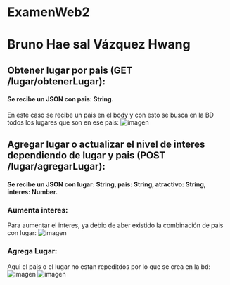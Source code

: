 # ExamenWeb2
# Bruno Hae sal Vázquez Hwang

## Obtener lugar por pais (GET /lugar/obtenerLugar):
#### Se recibe un JSON con pais: String.
En este caso se recibe un pais en el body y con esto se busca en la BD todos los lugares que son en ese pais:
![imagen](https://user-images.githubusercontent.com/61795705/138372607-fc671db7-46f0-495d-a58a-c390a6ae32c0.png)

## Agregar lugar o actualizar el nivel de interes dependiendo de lugar y pais (POST /lugar/agregarLugar):
#### Se recibe un JSON con lugar: String, pais: String, atractivo: String, interes: Number.
### Aumenta interes:
Para aumentar el interes, ya debio de aber existido la combinación de pais con lugar:
![imagen](https://user-images.githubusercontent.com/61795705/138372691-96b1d443-6032-4a9b-ae0d-4d31d90f8148.png)
### Agrega Lugar:
Aqui el pais o el lugar no estan repeditdos por lo que se crea en la bd:
![imagen](https://user-images.githubusercontent.com/61795705/138372744-c92cb1f6-ab1c-40de-9f14-5a54d3c4c596.png)
![imagen](https://user-images.githubusercontent.com/61795705/138372758-790f1473-4102-4cd8-b039-c9af1bf6c853.png)
